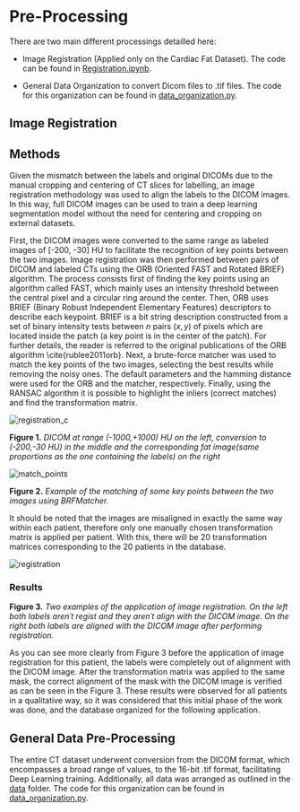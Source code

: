 # Pre-Processing

There are two main different processings detailled here:
- Image Registration (Applied only on the Cardiac Fat Dataset). The code can be found in [Registration.ipynb](Registration.ipynb).

- General Data Organization to convert Dicom files to .tif files. The code for this organization can be found in [data_organization.py](data_organization.py).


## Image Registration

## Methods
Given the mismatch between the labels and original DICOMs due to the manual cropping and centering of CT slices for labelling, an image registration methodology was used to align the labels to the DICOM images. In this way, full DICOM images can be used to train a deep learning segmentation model without the need for centering and cropping on external datasets.

First, the DICOM images were converted to the same range as labeled images of [-200, -30] HU to facilitate the recognition of key points between the two images. Image registration was then performed between pairs of DICOM and labeled CTs using the ORB (Oriented FAST and Rotated BRIEF) algorithm. The process consists first of finding the key points using an algorithm called FAST, which mainly uses an intensity threshold between the central pixel and a circular ring around the center. Then, ORB uses BRIEF (Binary Robust Independent Elementary Features) descriptors to describe each keypoint. BRIEF is a bit string description constructed from a set of binary intensity tests between $n$ pairs $(x,y)$ of pixels which are located inside the patch (a key point is in the center of the patch). For further details, the reader is referred to the original publications of the ORB algorithm \cite{rublee2011orb}. Next, a brute-force matcher was used to match the key points of the two images, selecting the best results while removing the noisy ones. The default parameters and the hamming distance were used for the ORB and the matcher, respectively. Finally, using the RANSAC algorithm it is possible to highlight the inliers (correct matches) and find the transformation matrix.

![registration_c](https://github.com/rubensilvab/Pericardial-Segmentation/assets/130314085/319cd54e-2e51-4369-a86a-f7572a3cefaf)

 **Figure 1.**          *DICOM at range (-1000,+1000) HU on the left, conversion to (-200,-30 HU) in the middle and the corresponding fat image(same proportions as the one containing the labels) on the right*


![match_points](https://github.com/rubensilvab/Pericardial-Segmentation/assets/130314085/5da8e401-5f6d-4adc-9b39-0a788d3aa31c)

**Figure 2.** *Example of the matching of some key points between the two images using BRFMatcher.*

It should be noted that the images are misaligned in exactly the same way within each patient, therefore only one manually chosen transformation matrix is applied per patient. With this, there will be 20 transformation matrices corresponding to the 20 patients in the database.

![registration](https://github.com/rubensilvab/Pericardial-Segmentation/assets/130314085/f15b0742-0e53-4c25-96f6-6c96166d6231)

### Results

**Figure 3.** *Two examples of the application of image registration. On the left both labels aren´t regist and they aren´t align with the DICOM image. On the right both labels are aligned with the DICOM image after performing registration.*

As you can see more clearly from Figure 3 before the application of image registration for this patient, the labels were completely out of alignment with the DICOM image. After the transformation matrix was applied to the same mask, the correct alignment of the mask with the DICOM image is verified as can be seen in the Figure 3. These results were observed for all patients in a qualitative way, so it was considered that this initial phase of the work was done, and the database organized for the following application. 

## General Data Pre-Processing 

The entire CT dataset underwent conversion from the DICOM format, which encompasses a broad range of values, to the 16-bit .tif format, facilitating Deep Learning training. Additionally, all data was arranged as outlined in the [data](..Pericardial-Segmentation/data) folder. The code for this organization can be found in [data_organization.py](data_organization.py).
